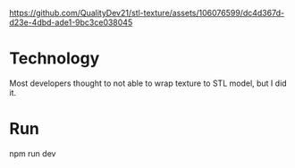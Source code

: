 
https://github.com/QualityDev21/stl-texture/assets/106076599/dc4d367d-d23e-4dbd-ade1-9bc3ce038045


# Technology
Most developers thought to not able to wrap texture to STL model, but I did it.

# Run
npm run dev
